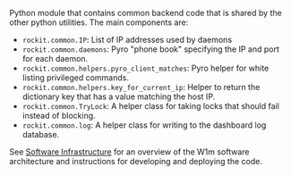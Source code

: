 Python module that contains common backend code that is shared by the other python utilities.
The main components are:
* `rockit.common.IP`: List of IP addresses used by daemons
* `rockit.common.daemons`: Pyro "phone book" specifying the IP and port for each daemon.
* `rockit.common.helpers.pyro_client_matches`: Pyro helper for white listing privileged commands.
* `rockit.common.helpers.key_for_current_ip`: Helper to return the dictionary key that has a value matching the host IP.
* `rockit.common.TryLock`: A helper class for taking locks that should fail instead of blocking.
* `rockit.common.log`: A helper class for writing to the dashboard log database.

See [Software Infrastructure](https://github.com/warwick-one-metre/docs/wiki/Software-Infrastructure) for an overview of the W1m software architecture and instructions for developing and deploying the code.

